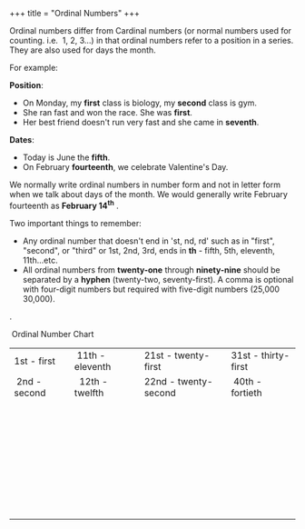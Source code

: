 +++
title = "Ordinal Numbers"
+++

Ordinal numbers differ from Cardinal numbers (or normal numbers used for
counting. i.e.  1, 2, 3…) in that ordinal numbers refer to a position in
a series. They are also used for days the month.

For example: 

**Position**:

  - On Monday, my **first** class is biology, my **second** class is
    gym.
  - She ran fast and won the race. She was **first**.
  - Her best friend doesn't run very fast and she came in **seventh**.

**Dates**:

  - Today is June the **fifth**.
  - On February **fourteenth**, we celebrate Valentine's Day.

We normally write ordinal numbers in number form and not in letter form
when we talk about days of the month. We would generally write February
fourteenth as **February 14<sup>th</sup>** .

Two important things to remember:

  - Any ordinal number that doesn't end in 'st, nd, rd' such as in
    "first", "second", or "third" or 1st, 2nd, 3rd, ends in **th** -
    fifth, 5th, eleventh, 11th...etc.
  - All ordinal numbers from **twenty-one** through **ninety-nine**
    should be separated by a **hyphen** (twenty-two, seventy-first). A
    comma is optional with four-digit numbers but required with
    five-digit numbers (25,000   30,000).

.

 Ordinal Number Chart

<table>
<tbody>
<tr class="odd">
<td>1st - first</td>
<td> 11th - eleventh </td>
<td>21st - twenty-first     </td>
<td>31st - thirty-first</td>
</tr>
<tr class="even">
<td> 2nd - second</td>
<td>  12th - twelfth </td>
<td>22nd - twenty-second</td>
<td> 40th - fortieth</td>
</tr>
<tr class="odd">
<td> </td>
<td> </td>
<td> </td>
<td> </td>
</tr>
<tr class="even">
<td> </td>
<td> </td>
<td> </td>
<td> </td>
</tr>
<tr class="odd">
<td> </td>
<td> </td>
<td> </td>
<td> </td>
</tr>
<tr class="even">
<td> </td>
<td> </td>
<td> </td>
<td> </td>
</tr>
<tr class="odd">
<td> </td>
<td> </td>
<td> </td>
<td> </td>
</tr>
<tr class="even">
<td> </td>
<td> </td>
<td> </td>
<td> </td>
</tr>
<tr class="odd">
<td> </td>
<td> </td>
<td> </td>
<td> </td>
</tr>
<tr class="even">
<td> </td>
<td> </td>
<td> </td>
<td> </td>
</tr>
</tbody>
</table>
